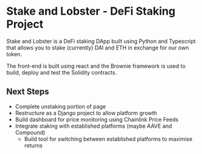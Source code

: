 # Stake and Lobster - DeFi Staking Project 

Stake and Lobster is a DeFi staking DApp built using Python and Typescript that allows you to stake (currently) DAI and ETH in exchange for our own token. 

The front-end is built using react and the Brownie framework is used to build, deploy and test the Solidity contracts.

## Next Steps
- Complete unstaking portion of page
- Restructure as a Django project to allow platform growth
- Build dashboard for price monitoring using Chainlink Price Feeds
- Integrate staking with established platforms (maybe AAVE and Compound)
    - Build tool for switching between established platforms to maximise returns 